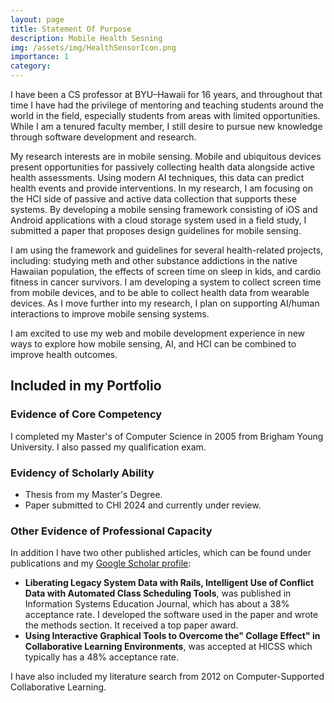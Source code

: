 ```yaml
---
layout: page
title: Statement Of Purpose
description: Mobile Health Sesning
img: /assets/img/HealthSensorIcon.png
importance: 1
category: 
---
```


I have been a CS professor at BYU–Hawaii for 16 years, and throughout that time I have had the privilege of mentoring and teaching students around the world in the field, especially students from areas with limited opportunities. While I am a tenured faculty member, I still desire to pursue new knowledge through software development and research.

My research interests are in mobile sensing. Mobile and ubiquitous devices present opportunities for passively collecting health data alongside active health assessments. Using modern AI techniques, this data can predict health events and provide interventions. In my research, I am focusing on the HCI side of passive and active data collection that supports these systems. By developing a mobile sensing framework consisting of iOS and Android applications with a cloud storage system used in a field study, I submitted a paper that proposes design guidelines for mobile sensing.

I am using the framework and guidelines for several health-related projects, including: studying meth and other substance addictions in the native Hawaiian population, the effects of screen time on sleep in kids, and cardio fitness in cancer survivors. I am developing a system to collect screen time from mobile devices, and to be able to collect health data from wearable devices. As I move further into my research, I plan on supporting AI/human interactions to improve mobile sensing systems.

I am excited to use my web and mobile development experience in new ways to explore how mobile sensing, AI, and HCI can be combined to improve health outcomes.

## Included in my Portfolio

### Evidence of Core Competency

I completed my Master's of Computer Science in 2005 from Brigham Young University. I also passed my qualification exam.

### Evidency of Scholarly Ability

* Thesis from my Master's Degree.
* Paper submitted to CHI 2024 and currently under review.

### Other Evidence of Professional Capacity

In addition I have two other published articles, which can be found under publications and my [Google Scholar profile](https://scholar.google.com/citations?user=ce2gLDEAAAAJ&hl):

* __Liberating Legacy System Data with Rails, Intelligent Use of Conflict Data with Automated Class Scheduling Tools__, was published in Information Systems Education Journal, which has about a 38% acceptance rate. I developed the software used in the paper and wrote the methods section. It received a top paper award.
* __Using Interactive Graphical Tools to Overcome the" Collage Effect" in Collaborative Learning Environments__, was accepted at HICSS which typically has a 48% acceptance rate.

I have also included my literature search from 2012 on Computer-Supported Collaborative Learning.